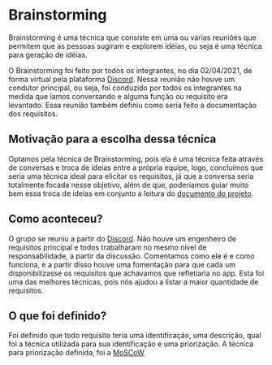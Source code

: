 # Brainstorming
Brainstorming é uma técnica que consiste em uma ou várias reuniões que permitem que as pessoas sugiram e explorem idéias, ou seja é uma técnica para geração de idéias.

O Brainstorming foi feito por todos os integrantes, no dia 02/04/2021, de forma virtual pela plataforma [Discord](https://discord.com/). Nessa reunião não houve um condutor principal, ou seja, foi conduzido por todos os integrantes na medida que íamos conversando e alguma função ou requisito era levantado. Essa reunião também definiu como seria feito a documentação dos requisitos.

## Motivação para a escolha dessa técnica
Optamos pela técnica de Brainstorming, pois ela é uma técnica feita através de conversas e troca de ideias entre a própria equipe, logo, concluímos que seria uma técnica ideal para elicitar os requisitos, já que a conversa seria totalmente focada nesse objetivo, além de que, poderíamos guiar muito bem essa troca de ideias em conjunto a leitura do <a href="../../uploads/Modelagem de um Sistema.docx">documento do projeto</a>.

## Como aconteceu?
O grupo se reuniu a partir do [Discord](https://discord.com/). Não houve um engenheiro de requisitos principal e todos trabalharam no mesmo nível de responsabilidade, a partir da discussão. Comentamos como ele é e como funciona, e a partir disso houve uma fomentação para que cada um disponibilizasse os requisitos que achavamos que refletiaria no app. Esta foi uma das melhores técnicas, pois nós ajudou a listar a maior quantidade de requisitos.

## O que foi definido?
Foi definido que todo requisito teria uma identificação, uma descrição, qual foi a técnica utilizada para sua identificação e uma priorização. A técnica para priorização definida, foi a [MoSCoW]()